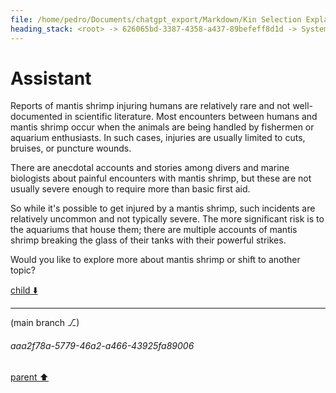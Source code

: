 ```yaml
---
file: /home/pedro/Documents/chatgpt_export/Markdown/Kin Selection Explanation.md
heading_stack: <root> -> 626065bd-3387-4358-a437-89befeff8d1d -> System -> 6f9d286c-a866-45f0-8fd8-7ab2518e3885 -> System -> aaa20b92-f336-4338-b049-3e13db30b4dd -> User -> a799e032-fdea-400d-bbad-667966560e4e -> Assistant -> aaa2e179-42d0-42d7-9c79-d139f60e15d1 -> User -> 5461ba67-20bc-4771-9432-6a7a60f15081 -> Assistant -> Social Insects -> Mammals -> Birds -> Humans -> aaa2337b-6980-4fde-9c9e-4ce950c350c8 -> User -> cbf4ab73-2fe6-4549-b4ec-1cfc73b0d507 -> Assistant -> aaa2f50c-7550-477e-9870-41639e0d0330 -> User -> 21472bc0-dfc2-4dd6-b2bb-a5c5a671b62f -> Assistant -> aaa2700f-4647-4f9f-9c3e-f98a4417e9cb -> User -> 51db2948-4764-42ed-9cc0-8a1b5756ca20 -> Assistant
---
```

# Assistant

Reports of mantis shrimp injuring humans are relatively rare and not well-documented in scientific literature. Most encounters between humans and mantis shrimp occur when the animals are being handled by fishermen or aquarium enthusiasts. In such cases, injuries are usually limited to cuts, bruises, or puncture wounds.

There are anecdotal accounts and stories among divers and marine biologists about painful encounters with mantis shrimp, but these are not usually severe enough to require more than basic first aid.

So while it's possible to get injured by a mantis shrimp, such incidents are relatively uncommon and not typically severe. The more significant risk is to the aquariums that house them; there are multiple accounts of mantis shrimp breaking the glass of their tanks with their powerful strikes.

Would you like to explore more about mantis shrimp or shift to another topic?

[child ⬇️](#aaa2f78a-5779-46a2-a466-43925fa89006)

---

(main branch ⎇)
###### aaa2f78a-5779-46a2-a466-43925fa89006
[parent ⬆️](#51db2948-4764-42ed-9cc0-8a1b5756ca20)
